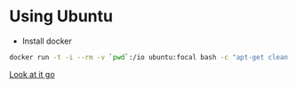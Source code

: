 # Using Ubuntu

- Install docker

```sh
docker run -t -i --rm -v `pwd`:/io ubuntu:focal bash -c "apt-get clean && apt-get update && apt-get install -y curl && curl -sSL 'https://raw.githubusercontent.com/voltronic-inverter/binaries/master/build/windows/ubuntu_docker_build.sh' | bash"
```

[Look at it go](https://youtu.be/mew8AtH5wvU?t=14)